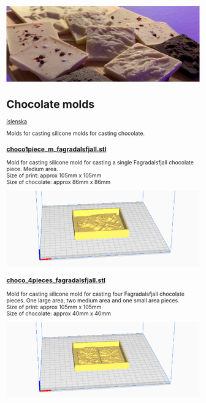 ![](../images/chocolates_b.jpg)

# Chocolate molds
[íslenska](README_IS.md)

Molds for casting silicone molds for casting chocolate.

### [choco1piece_m_fagradalsfjall.stl](choco1piece_m_fagradalsfjall.stl)

Mold for casting silicone mold for casting a single Fagradalsfjall chocolate
piece. Medium area.  
Size of print: approx 105mm x 105mm    
Size of chocolate: approx 86mm x 86mm

[![](../images/choco1piece_m_fagradalsfjall_stl.png)](choco1piece_m_fagradalsfjall.stl)

### [choco_4pieces_fagradalsfjall.stl](choco_4pieces_fagradalsfjall.stl)

Mold for casting silicone mold for casting four Fagradalsfjall chocolate pieces. One large area, two medium area and one small area pieces.  
Size of print: approx 105mm x 105mm     
Size of chocolate: approx 40mm x 40mm

[![](../images/choco_4pieces_fagradalsfjall_stl.png)](choco_4pieces_fagradalsfjall.stl)
